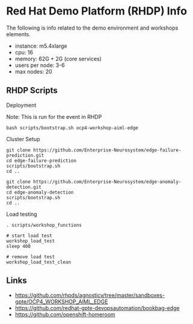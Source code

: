 # Red Hat Demo Platform (RHDP) Info

The following is info related to the demo environment and workshops elements.

- instance: m5.4xlarge
- cpu: 16
- memory: 62G + 2G (core services)
- users per node: 3-6
- max nodes: 20

## RHDP Scripts

Deployment

Note: This is run for the event in RHDP

```
bash scripts/bootstrap.sh ocp4-workshop-aiml-edge
```

Cluster Setup

```
git clone https://github.com/Enterprise-Neurosystem/edge-failure-prediction.git
cd edge-failure-prediction
scripts/bootstrap.sh
cd ..

git clone https://github.com/Enterprise-Neurosystem/edge-anomaly-detection.git
cd edge-anomaly-detection
scripts/bootstrap.sh
cd ..
```

Load testing

```
. scripts/workshop_functions

# start load test
workshop_load_test
sleep 400

# remove load test
workshop_load_test_clean
```

## Links

- https://github.com/rhpds/agnosticv/tree/master/sandboxes-gpte/OCP4_WORKSHOP_AIML_EDGE
- https://github.com/redhat-gpte-devopsautomation/bookbag-edge
- https://github.com/openshift-homeroom
